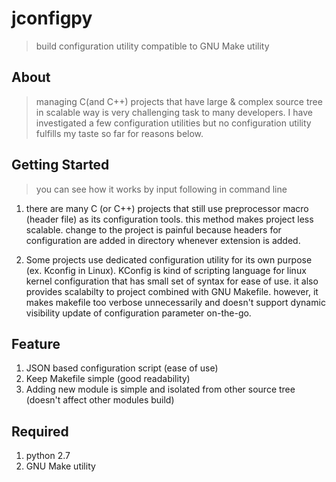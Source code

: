 # jconfigpy
> build configuration utility compatible to GNU Make utility

## About
> managing C(and C++) projects that have large & complex source tree in scalable way is
> very challenging task to many developers. I have investigated a few configuration utilities
> but no configuration utility fulfills my taste so far for reasons below.

## Getting Started
> you can see how it works by input following in command line
<script src="https://gist.github.com/fritzprix/2419b4e700cad3ea7553.js"></script>

1. there are many C (or C++) projects that still use preprocessor macro (header file) as its configuration tools.  this method makes project less scalable. change to the project is painful because headers for configuration are added in directory whenever extension is added.

2. Some projects use dedicated configuration utility for its own purpose (ex. Kconfig in Linux). KConfig is kind of scripting language for linux kernel configuration that has
small set of syntax for ease of use. it also provides scalabilty to project combined with GNU Makefile. however, it makes makefile too verbose unnecessarily and doesn't support dynamic visibility update of configuration parameter on-the-go.


## Feature
1. JSON based configuration script (ease of use)
2. Keep Makefile simple (good readability)
3. Adding new module is simple and isolated from other source tree (doesn't affect other modules build)


## Required
1. python 2.7
2. GNU Make utility



